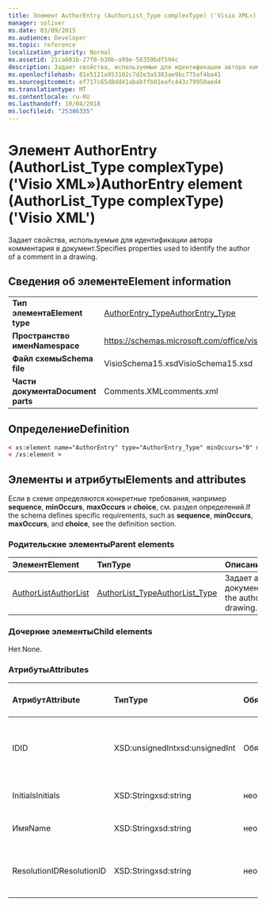 ```yaml
---
title: Элемент AuthorEntry (AuthorList_Type complexType) ('Visio XML»)
manager: soliver
ms.date: 03/09/2015
ms.audience: Developer
ms.topic: reference
localization_priority: Normal
ms.assetid: 21ca601b-27f0-b30b-a99e-56359bdf594c
description: Задает свойства, используемые для идентификации автора комментария в документ.
ms.openlocfilehash: 81e5121a953102c7d2e3a5383ae9bc775af4ba41
ms.sourcegitcommit: ef717c65d8dd41ababffb01eafc443c79950aed4
ms.translationtype: MT
ms.contentlocale: ru-RU
ms.lasthandoff: 10/04/2018
ms.locfileid: "25386335"
---
```

# <a name="authorentry-element-authorlisttype-complextype-visio-xml"></a><span data-ttu-id="3e35c-103">Элемент AuthorEntry (AuthorList_Type complexType) ('Visio XML»)</span><span class="sxs-lookup"><span data-stu-id="3e35c-103">AuthorEntry element (AuthorList_Type complexType) ('Visio XML')</span></span>

<span data-ttu-id="3e35c-104">Задает свойства, используемые для идентификации автора комментария в документ.</span><span class="sxs-lookup"><span data-stu-id="3e35c-104">Specifies properties used to identify the author of a comment in a drawing.</span></span>
  
## <a name="element-information"></a><span data-ttu-id="3e35c-105">Сведения об элементе</span><span class="sxs-lookup"><span data-stu-id="3e35c-105">Element information</span></span>

|||
|:-----|:-----|
|<span data-ttu-id="3e35c-106">**Тип элемента**</span><span class="sxs-lookup"><span data-stu-id="3e35c-106">**Element type**</span></span> <br/> |[<span data-ttu-id="3e35c-107">AuthorEntry_Type</span><span class="sxs-lookup"><span data-stu-id="3e35c-107">AuthorEntry_Type</span></span>](authorentry_type-complextypevisio-xml.md) <br/> |
|<span data-ttu-id="3e35c-108">**Пространство имен**</span><span class="sxs-lookup"><span data-stu-id="3e35c-108">**Namespace**</span></span> <br/> |https://schemas.microsoft.com/office/visio/2012/main  <br/> |
|<span data-ttu-id="3e35c-109">**Файл схемы**</span><span class="sxs-lookup"><span data-stu-id="3e35c-109">**Schema file**</span></span> <br/> |<span data-ttu-id="3e35c-110">VisioSchema15.xsd</span><span class="sxs-lookup"><span data-stu-id="3e35c-110">VisioSchema15.xsd</span></span>  <br/> |
|<span data-ttu-id="3e35c-111">**Части документа**</span><span class="sxs-lookup"><span data-stu-id="3e35c-111">**Document parts**</span></span> <br/> |<span data-ttu-id="3e35c-112">Comments.XML</span><span class="sxs-lookup"><span data-stu-id="3e35c-112">comments.xml</span></span>  <br/> |
   
## <a name="definition"></a><span data-ttu-id="3e35c-113">Определение</span><span class="sxs-lookup"><span data-stu-id="3e35c-113">Definition</span></span>

```XML
< xs:element name="AuthorEntry" type="AuthorEntry_Type" minOccurs="0" maxOccurs="unbounded" >
< /xs:element >
```

## <a name="elements-and-attributes"></a><span data-ttu-id="3e35c-114">Элементы и атрибуты</span><span class="sxs-lookup"><span data-stu-id="3e35c-114">Elements and attributes</span></span>

<span data-ttu-id="3e35c-115">Если в схеме определяются конкретные требования, например **sequence**, **minOccurs**, **maxOccurs** и **choice**, см. раздел определений.</span><span class="sxs-lookup"><span data-stu-id="3e35c-115">If the schema defines specific requirements, such as **sequence**, **minOccurs**, **maxOccurs**, and **choice**, see the definition section.</span></span> 
  
### <a name="parent-elements"></a><span data-ttu-id="3e35c-116">Родительские элементы</span><span class="sxs-lookup"><span data-stu-id="3e35c-116">Parent elements</span></span>

|<span data-ttu-id="3e35c-117">**Элемент**</span><span class="sxs-lookup"><span data-stu-id="3e35c-117">**Element**</span></span>|<span data-ttu-id="3e35c-118">**Тип**</span><span class="sxs-lookup"><span data-stu-id="3e35c-118">**Type**</span></span>|<span data-ttu-id="3e35c-119">**Описание**</span><span class="sxs-lookup"><span data-stu-id="3e35c-119">**Description**</span></span>|
|:-----|:-----|:-----|
|[<span data-ttu-id="3e35c-120">AuthorList</span><span class="sxs-lookup"><span data-stu-id="3e35c-120">AuthorList</span></span>](authorlist-element-comments_type-complextypevisio-xml.md) <br/> |[<span data-ttu-id="3e35c-121">AuthorList_Type</span><span class="sxs-lookup"><span data-stu-id="3e35c-121">AuthorList_Type</span></span>](authorlist_type-complextypevisio-xml.md) <br/> |<span data-ttu-id="3e35c-122">Задает авторы документа.</span><span class="sxs-lookup"><span data-stu-id="3e35c-122">Specifies the authors in a drawing.</span></span>  <br/> |
   
### <a name="child-elements"></a><span data-ttu-id="3e35c-123">Дочерние элементы</span><span class="sxs-lookup"><span data-stu-id="3e35c-123">Child elements</span></span>

<span data-ttu-id="3e35c-124">Нет.</span><span class="sxs-lookup"><span data-stu-id="3e35c-124">None.</span></span>
  
### <a name="attributes"></a><span data-ttu-id="3e35c-125">Атрибуты</span><span class="sxs-lookup"><span data-stu-id="3e35c-125">Attributes</span></span>

|<span data-ttu-id="3e35c-126">**Атрибут**</span><span class="sxs-lookup"><span data-stu-id="3e35c-126">**Attribute**</span></span>|<span data-ttu-id="3e35c-127">**Тип**</span><span class="sxs-lookup"><span data-stu-id="3e35c-127">**Type**</span></span>|<span data-ttu-id="3e35c-128">**Обязательный**</span><span class="sxs-lookup"><span data-stu-id="3e35c-128">**Required**</span></span>|<span data-ttu-id="3e35c-129">**Описание**</span><span class="sxs-lookup"><span data-stu-id="3e35c-129">**Description**</span></span>|<span data-ttu-id="3e35c-130">**Возможные значения**</span><span class="sxs-lookup"><span data-stu-id="3e35c-130">**Possible values**</span></span>|
|:-----|:-----|:-----|:-----|:-----|
|<span data-ttu-id="3e35c-131">ID</span><span class="sxs-lookup"><span data-stu-id="3e35c-131">ID</span></span>  <br/> |<span data-ttu-id="3e35c-132">XSD:unsignedInt</span><span class="sxs-lookup"><span data-stu-id="3e35c-132">xsd:unsignedInt</span></span>  <br/> |<span data-ttu-id="3e35c-133">Обязательный</span><span class="sxs-lookup"><span data-stu-id="3e35c-133">required</span></span>  <br/> |<span data-ttu-id="3e35c-134">На основе одно значение, идентифицирующее автора.</span><span class="sxs-lookup"><span data-stu-id="3e35c-134">A one-based value that identifies the author.</span></span>  <br/> |<span data-ttu-id="3e35c-135">Значения типа xsd:unsignedInt.</span><span class="sxs-lookup"><span data-stu-id="3e35c-135">Values of the xsd:unsignedInt type.</span></span>  <br/> |
|<span data-ttu-id="3e35c-136">Initials</span><span class="sxs-lookup"><span data-stu-id="3e35c-136">Initials</span></span>  <br/> |<span data-ttu-id="3e35c-137">XSD:String</span><span class="sxs-lookup"><span data-stu-id="3e35c-137">xsd:string</span></span>  <br/> |<span data-ttu-id="3e35c-138">необязательный</span><span class="sxs-lookup"><span data-stu-id="3e35c-138">optional</span></span>  <br/> |<span data-ttu-id="3e35c-139">Инициалы автора.</span><span class="sxs-lookup"><span data-stu-id="3e35c-139">The initials of the author.</span></span>  <br/> |<span data-ttu-id="3e35c-140">Значения типа xsd:string.</span><span class="sxs-lookup"><span data-stu-id="3e35c-140">Values of the xsd:string type.</span></span>  <br/> |
|<span data-ttu-id="3e35c-141">Имя</span><span class="sxs-lookup"><span data-stu-id="3e35c-141">Name</span></span>  <br/> |<span data-ttu-id="3e35c-142">XSD:String</span><span class="sxs-lookup"><span data-stu-id="3e35c-142">xsd:string</span></span>  <br/> |<span data-ttu-id="3e35c-143">необязательный</span><span class="sxs-lookup"><span data-stu-id="3e35c-143">optional</span></span>  <br/> |<span data-ttu-id="3e35c-144">Имя автора.</span><span class="sxs-lookup"><span data-stu-id="3e35c-144">The name of the author.</span></span>  <br/> |<span data-ttu-id="3e35c-145">Значения типа xsd:string.</span><span class="sxs-lookup"><span data-stu-id="3e35c-145">Values of the xsd:string type.</span></span>  <br/> |
|<span data-ttu-id="3e35c-146">ResolutionID</span><span class="sxs-lookup"><span data-stu-id="3e35c-146">ResolutionID</span></span>  <br/> |<span data-ttu-id="3e35c-147">XSD:String</span><span class="sxs-lookup"><span data-stu-id="3e35c-147">xsd:string</span></span>  <br/> |<span data-ttu-id="3e35c-148">необязательный</span><span class="sxs-lookup"><span data-stu-id="3e35c-148">optional</span></span>  <br/> |<span data-ttu-id="3e35c-149">Уникальный идентификатор автора.</span><span class="sxs-lookup"><span data-stu-id="3e35c-149">A unique identifier for the author.</span></span>  <br/> |<span data-ttu-id="3e35c-150">Значения типа xsd:string.</span><span class="sxs-lookup"><span data-stu-id="3e35c-150">Values of the xsd:string type.</span></span>  <br/> |
   

